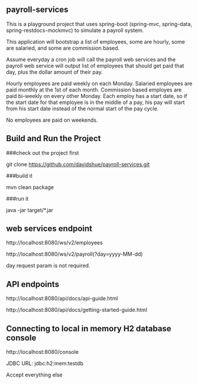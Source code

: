 ## payroll-services

This is a playground project that uses spring-boot (spring-mvc, spring-data, spring-restdocs-mockmvc) to simulate a payroll system.

This application will bootstrap a list of employees, some are hourly, some are salaried, and some are commission based.

Assume everyday a cron job will call the payroll web services and the payroll web service will output list of employees that should get
paid that day, plus the dollar amount of their pay.

Hourly employees are paid weekly on each Monday. Salaried employees are paid monthly at the 1st of each month. Commission based employes
are paid bi-weekly on every other Monday. Each employ has a start date, so if the start date for that employee is in the middle of a pay,
his pay will start from his start date instead of the normal start of the pay cycle.

No employees are paid on weekends.

## Build and Run the Project

###check out the project first

git clone https://github.com/davidshue/payroll-services.git

###build it

mvn clean package

###run it

java -jar target/*.jar

## web services endpoint
http://localhost:8080/ws/v2/employees

http://localhost:8080/ws/v2/payroll(?day=yyyy-MM-dd)

day request param is not required.

## API endpoints
http://localhost:8080/api/docs/api-guide.html

http://localhost:8080/api/docs/getting-started-guide.html

## Connecting to local in memory H2 database console

http://localhost:8080/console

JDBC URL: jdbc:h2:mem:testdb

Accept everything else